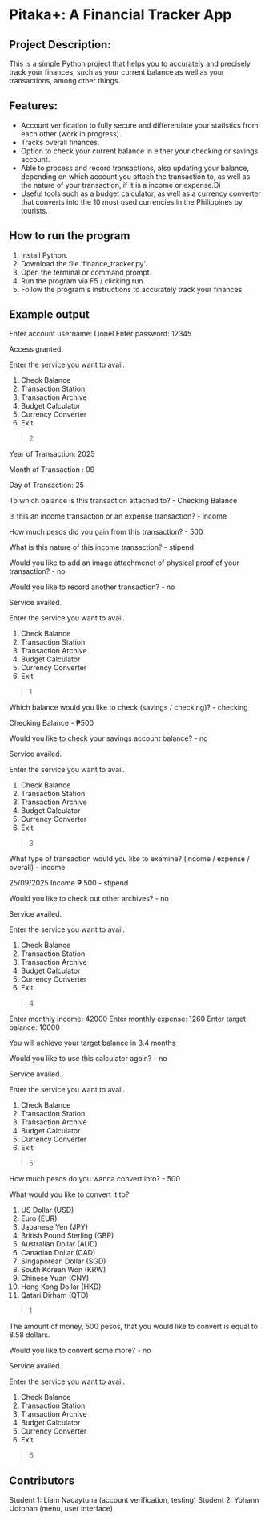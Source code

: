 # Pitaka+: A Financial Tracker App

## Project Description: 
This is a simple Python project that helps you to accurately and precisely track your finances, such as your current balance as well as your transactions, among other things.

## Features:
- Account verification to fully secure and differentiate your statistics from each other (work in progress).
- Tracks overall finances.
- Option to check your current balance in either your checking or savings account.
- Able to process and record transactions, also updating your balance, depending on which account you attach the transaction to, as well as the nature of your transaction, if it is a income or expense.Di
- Useful tools such as a budget calculator, as well as a currency converter that converts into the 10 most used currencies in the Philippines by tourists.

## How to run the program
1. Install Python.
2. Download the file 'finance_tracker.py'.
3. Open the terminal or command prompt.
4. Run the program via F5 / clicking run.
5. Follow the program's instructions to accurately track your finances.

## Example output
Enter account username: Lionel
Enter password: 12345

Access granted.

Enter the service you want to avail.
1. Check Balance
2. Transaction Station
3. Transaction Archive
4. Budget Calculator
5. Currency Converter
6. Exit

> 2

Year of Transaction: 2025

Month of Transaction : 09

Day of Transaction: 25

To which balance is this transaction attached to? - Checking Balance

Is this an income transaction or an expense transaction? - income

How much pesos did you gain from this transaction? - 500

What is this nature of this income transaction? - stipend

Would you like to add an image attachmenet of physical proof of your transaction? - no

Would you like to record another transaction? - no

Service availed.

Enter the service you want to avail.
1. Check Balance
2. Transaction Station
3. Transaction Archive
4. Budget Calculator
5. Currency Converter
6. Exit

> 1

Which balance would you like to check (savings / checking)? - checking

Checking Balance - ₱500

Would you like to check your savings account balance? - no

Service availed. 

Enter the service you want to avail.
1. Check Balance
2. Transaction Station
3. Transaction Archive
4. Budget Calculator
5. Currency Converter
6. Exit

> 3

What type of transaction would you like to examine? (income / expense / overall) - income

25/09/2025 
Income
₱ 500 - stipend

Would you like to check out other archives? - no

Service availed.

Enter the service you want to avail.
1. Check Balance
2. Transaction Station
3. Transaction Archive
4. Budget Calculator
5. Currency Converter
6. Exit

> 4

Enter monthly income: 42000
Enter monthly expense: 1260
Enter target balance: 10000

You will achieve your target balance in 3.4 months

Would you like to use this calculator again? - no

Service availed.

Enter the service you want to avail.
1. Check Balance
2. Transaction Station
3. Transaction Archive
4. Budget Calculator
5. Currency Converter
6. Exit

> 5'

How much pesos do you wanna convert into? - 500

What would you like to convert it to?
1. US Dollar (USD)
2. Euro (EUR)
3. Japanese Yen (JPY)
4. British Pound Sterling (GBP)
5. Australian Dollar (AUD)
6. Canadian Dollar (CAD)
7. Singaporean Dollar (SGD)
8. South Korean Won (KRW)
9. Chinese Yuan (CNY)
10. Hong Kong Dollar (HKD)
11. Qatari Dirham (QTD)

> 1

The amount of money, 500 pesos, that you would like to convert is equal to 8.58 dollars.

Would you like to convert some more? - no

Service availed.

Enter the service you want to avail.
1. Check Balance
2. Transaction Station
3. Transaction Archive
4. Budget Calculator
5. Currency Converter
6. Exit

> 6

## Contributors
Student 1: Liam Nacaytuna (account verification, testing)
Student 2: Yohann Udtohan (menu, user interface)


































































